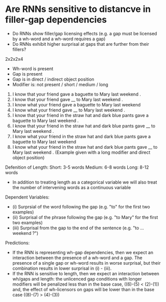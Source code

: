 # Are RNNs sensitive to distancve in filler-gap dependencies

- Do RNNs show filler/gap licensing effects (e.g. a gap must be licensed by a wh-word and a wh-word requires a gap)
- Do RNNs exhibit higher surprisal at gaps that are further from their fillers?

2x2x2x4
* Wh-word is present
* Gap is present
* Gap is in direct / indirect object position
* Modifier is: not present / short / medium / long

1. I know that your friend gave a baguette to Mary last weekend .
2. I know that your friend gave __ to Mary last weekend .
3. I know what your friend gave a baguette to Mary last weekend
4. I know what your friend gave __ to Mary last weekend .
5. I know that your friend in the straw hat and dark blue pants gave a baguette to Mary last weekend .
6. I know that your friend in the straw hat and dark blue pants gave __ to Mary last weekend .
7. I know what your friend in the straw hat and dark blue pants gave a baguette to Mary last weekend
8. I know what your friend in the straw hat and dark blue pants gave __ to Mary last weekend .
(Example given with a long modifier and direct object position)

Defenition of Length:
Short: 3-5 words
Medium: 6-8 words
Long: 8-12 words

- In addition to treating length as a categorical variable we will also treat the number of intervening words as a continuous variable

Dependent Variables:
* (i) Surprsial of the word following the gap (e.g. "to" for the first two examples)
* (ii) Surprisal of the phrase following the gap (e.g. "to Mary" for the first two examples)
* (iii) Surprisal from the gap to the end of the sentence (e.g. "to ... weekend ?")

Predictions:
* If the RNN is representing wh-gap dependencies, then we expect an interaction between the presence of a wh-word and a gap. The presence of a single gap or wh-word results in worse surprisal, but their combination results in lower surprisal in (i) - (iii).
* If the RNN is sensitive to length, then we expect an interaction between wh/gaps and length: the unlicenced gap conditions with longer modifiers will be penalized less than in the base case, ((6)-(5) < (2)-(1)) and, the effect of wh-licensors on gaps will be lower than in the base case ((8)-(7) > (4)-(3))